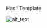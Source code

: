 Hasil Template

![alt_text](https://github.com/maharani26/Maharani-XIRPL2-22-TemplateCI/blob/master/done.JPG)
